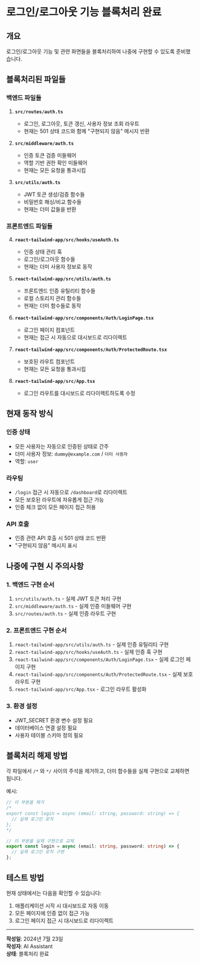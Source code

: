 # 로그인/로그아웃 기능 블록처리 완료

## 개요
로그인/로그아웃 기능 및 관련 화면들을 블록처리하여 나중에 구현할 수 있도록 준비했습니다.

## 블록처리된 파일들

### 백엔드 파일들
1. **`src/routes/auth.ts`**
   - 로그인, 로그아웃, 토큰 갱신, 사용자 정보 조회 라우트
   - 현재는 501 상태 코드와 함께 "구현되지 않음" 메시지 반환

2. **`src/middleware/auth.ts`**
   - 인증 토큰 검증 미들웨어
   - 역할 기반 권한 확인 미들웨어
   - 현재는 모든 요청을 통과시킴

3. **`src/utils/auth.ts`**
   - JWT 토큰 생성/검증 함수들
   - 비밀번호 해싱/비교 함수들
   - 현재는 더미 값들을 반환

### 프론트엔드 파일들
4. **`react-tailwind-app/src/hooks/useAuth.ts`**
   - 인증 상태 관리 훅
   - 로그인/로그아웃 함수들
   - 현재는 더미 사용자 정보로 동작

5. **`react-tailwind-app/src/utils/auth.ts`**
   - 프론트엔드 인증 유틸리티 함수들
   - 로컬 스토리지 관리 함수들
   - 현재는 더미 함수들로 동작

6. **`react-tailwind-app/src/components/Auth/LoginPage.tsx`**
   - 로그인 페이지 컴포넌트
   - 현재는 접근 시 자동으로 대시보드로 리다이렉트

7. **`react-tailwind-app/src/components/Auth/ProtectedRoute.tsx`**
   - 보호된 라우트 컴포넌트
   - 현재는 모든 요청을 통과시킴

8. **`react-tailwind-app/src/App.tsx`**
   - 로그인 라우트를 대시보드로 리다이렉트하도록 수정

## 현재 동작 방식

### 인증 상태
- 모든 사용자는 자동으로 인증된 상태로 간주
- 더미 사용자 정보: `dummy@example.com` / `더미 사용자`
- 역할: `user`

### 라우팅
- `/login` 접근 시 자동으로 `/dashboard`로 리다이렉트
- 모든 보호된 라우트에 자유롭게 접근 가능
- 인증 체크 없이 모든 페이지 접근 허용

### API 호출
- 인증 관련 API 호출 시 501 상태 코드 반환
- "구현되지 않음" 메시지 표시

## 나중에 구현 시 주의사항

### 1. 백엔드 구현 순서
1. `src/utils/auth.ts` - 실제 JWT 토큰 처리 구현
2. `src/middleware/auth.ts` - 실제 인증 미들웨어 구현
3. `src/routes/auth.ts` - 실제 인증 라우트 구현

### 2. 프론트엔드 구현 순서
1. `react-tailwind-app/src/utils/auth.ts` - 실제 인증 유틸리티 구현
2. `react-tailwind-app/src/hooks/useAuth.ts` - 실제 인증 훅 구현
3. `react-tailwind-app/src/components/Auth/LoginPage.tsx` - 실제 로그인 페이지 구현
4. `react-tailwind-app/src/components/Auth/ProtectedRoute.tsx` - 실제 보호 라우트 구현
5. `react-tailwind-app/src/App.tsx` - 로그인 라우트 활성화

### 3. 환경 설정
- JWT_SECRET 환경 변수 설정 필요
- 데이터베이스 연결 설정 필요
- 사용자 테이블 스키마 정의 필요

## 블록처리 해제 방법

각 파일에서 `/*` 와 `*/` 사이의 주석을 제거하고, 더미 함수들을 실제 구현으로 교체하면 됩니다.

예시:
```typescript
// 이 부분을 제거
/*
export const login = async (email: string, password: string) => {
  // 실제 로그인 로직
};
*/

// 이 부분을 실제 구현으로 교체
export const login = async (email: string, password: string) => {
  // 실제 로그인 로직 구현
};
```

## 테스트 방법

현재 상태에서는 다음을 확인할 수 있습니다:
1. 애플리케이션 시작 시 대시보드로 자동 이동
2. 모든 페이지에 인증 없이 접근 가능
3. 로그인 페이지 접근 시 대시보드로 리다이렉트

---

**작성일**: 2024년 7월 23일  
**작성자**: AI Assistant  
**상태**: 블록처리 완료